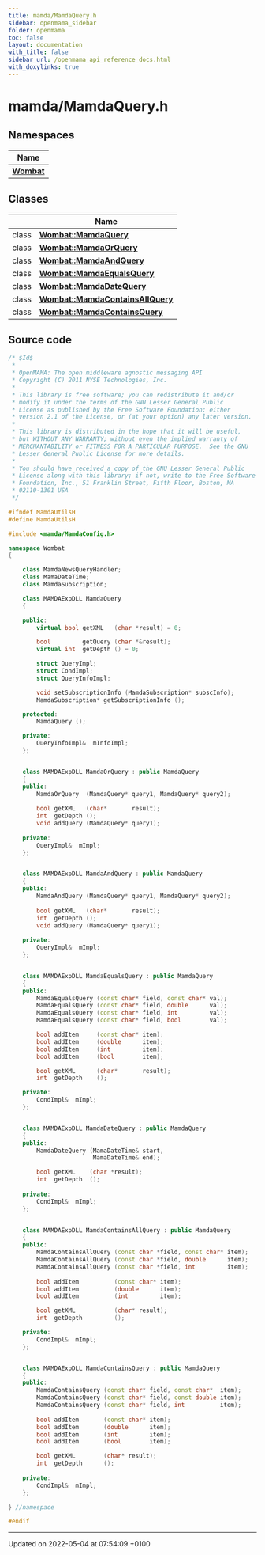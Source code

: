 ```yaml
---
title: mamda/MamdaQuery.h
sidebar: openmama_sidebar
folder: openmama
toc: false
layout: documentation
with_title: false
sidebar_url: /openmama_api_reference_docs.html
with_doxylinks: true
---
```


# mamda/MamdaQuery.h



## Namespaces

| Name           |
| -------------- |
| **[Wombat](namespaceWombat.html)**  |

## Classes

|                | Name           |
| -------------- | -------------- |
| class | **[Wombat::MamdaQuery](classWombat_1_1MamdaQuery.html)**  |
| class | **[Wombat::MamdaOrQuery](classWombat_1_1MamdaOrQuery.html)**  |
| class | **[Wombat::MamdaAndQuery](classWombat_1_1MamdaAndQuery.html)**  |
| class | **[Wombat::MamdaEqualsQuery](classWombat_1_1MamdaEqualsQuery.html)**  |
| class | **[Wombat::MamdaDateQuery](classWombat_1_1MamdaDateQuery.html)**  |
| class | **[Wombat::MamdaContainsAllQuery](classWombat_1_1MamdaContainsAllQuery.html)**  |
| class | **[Wombat::MamdaContainsQuery](classWombat_1_1MamdaContainsQuery.html)**  |




## Source code

```cpp
/* $Id$
 *
 * OpenMAMA: The open middleware agnostic messaging API
 * Copyright (C) 2011 NYSE Technologies, Inc.
 *
 * This library is free software; you can redistribute it and/or
 * modify it under the terms of the GNU Lesser General Public
 * License as published by the Free Software Foundation; either
 * version 2.1 of the License, or (at your option) any later version.
 *
 * This library is distributed in the hope that it will be useful,
 * but WITHOUT ANY WARRANTY; without even the implied warranty of
 * MERCHANTABILITY or FITNESS FOR A PARTICULAR PURPOSE.  See the GNU
 * Lesser General Public License for more details.
 *
 * You should have received a copy of the GNU Lesser General Public
 * License along with this library; if not, write to the Free Software
 * Foundation, Inc., 51 Franklin Street, Fifth Floor, Boston, MA
 * 02110-1301 USA
 */

#ifndef MamdaUtilsH
#define MamdaUtilsH

#include <mamda/MamdaConfig.h>

namespace Wombat
{

    class MamdaNewsQueryHandler;
    class MamaDateTime;
    class MamdaSubscription;

    class MAMDAExpDLL MamdaQuery
    {

    public:
        virtual bool getXML   (char *result) = 0;

        bool         getQuery (char *&result);
        virtual int  getDepth () = 0;

        struct QueryImpl;
        struct CondImpl;
        struct QueryInfoImpl;

        void setSubscriptionInfo (MamdaSubscription* subscInfo);
        MamdaSubscription* getSubscriptionInfo ();

    protected:
        MamdaQuery (); 

    private:
        QueryInfoImpl&  mInfoImpl;
    };


    class MAMDAExpDLL MamdaOrQuery : public MamdaQuery
    {
    public:
        MamdaOrQuery  (MamdaQuery* query1, MamdaQuery* query2);
        
        bool getXML   (char*       result);
        int  getDepth ();
        void addQuery (MamdaQuery* query1);
        
    private:
        QueryImpl&  mImpl;
    };


    class MAMDAExpDLL MamdaAndQuery : public MamdaQuery
    {
    public:
        MamdaAndQuery (MamdaQuery* query1, MamdaQuery* query2);
        
        bool getXML   (char*       result);
        int  getDepth ();
        void addQuery (MamdaQuery* query1);
            
    private:
        QueryImpl&  mImpl;
    };


    class MAMDAExpDLL MamdaEqualsQuery : public MamdaQuery
    {
    public:
        MamdaEqualsQuery (const char* field, const char* val);
        MamdaEqualsQuery (const char* field, double      val);
        MamdaEqualsQuery (const char* field, int         val);
        MamdaEqualsQuery (const char* field, bool        val);

        bool addItem     (const char* item);
        bool addItem     (double      item);
        bool addItem     (int         item);
        bool addItem     (bool        item);

        bool getXML      (char*       result);
        int  getDepth    ();

    private:
        CondImpl&  mImpl;
    };


    class MAMDAExpDLL MamdaDateQuery : public MamdaQuery
    {
    public:
        MamdaDateQuery (MamaDateTime& start, 
                        MamaDateTime& end);

        bool getXML    (char *result);
        int  getDepth  ();
        
    private:
        CondImpl&  mImpl;
    };


    class MAMDAExpDLL MamdaContainsAllQuery : public MamdaQuery
    {
    public:
        MamdaContainsAllQuery (const char *field, const char* item);
        MamdaContainsAllQuery (const char *field, double      item);
        MamdaContainsAllQuery (const char *field, int         item);
        
        bool addItem          (const char* item);
        bool addItem          (double      item);
        bool addItem          (int         item);

        bool getXML           (char* result);
        int  getDepth         ();

    private:
        CondImpl&  mImpl;
    };


    class MAMDAExpDLL MamdaContainsQuery : public MamdaQuery
    {
    public:
        MamdaContainsQuery (const char* field, const char*  item);
        MamdaContainsQuery (const char* field, const double item);
        MamdaContainsQuery (const char* field, int          item);
        
        bool addItem       (const char* item);
        bool addItem       (double      item);
        bool addItem       (int         item);
        bool addItem       (bool        item);

        bool getXML        (char* result);
        int  getDepth      ();
        
    private:
        CondImpl&  mImpl;
    };

} //namespace

#endif
```


-------------------------------

Updated on 2022-05-04 at 07:54:09 +0100
